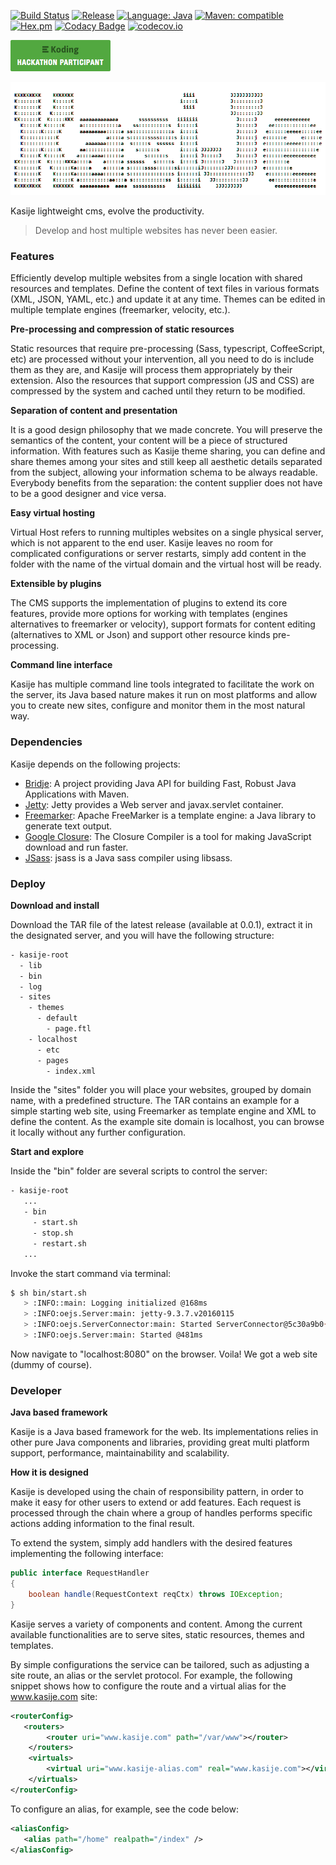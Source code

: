 [![Build Status](https://travis-ci.org/touwolf/kasije.svg?branch=master)](https://travis-ci.org/touwolf/kasije)
[![Release](https://img.shields.io/github/release/touwolf/kasije.svg)](https://github.com/touwolf/kasije/releases/)
[![Language: Java](https://img.shields.io/badge/language-java-green.svg?style=flat)]()
[![Maven: compatible](https://img.shields.io/badge/Maven-compatible-brightgreen.svg?style=flat)]()
[![Hex.pm](https://img.shields.io/hexpm/l/plug.svg)]()
[![Codacy Badge](https://api.codacy.com/project/badge/grade/ce0957d943154ed3bbb0a461a7c16f9a)](https://www.codacy.com/app/miche-atucha/kasije)
[![codecov.io](http://codecov.io/gh/touwolf/kasije/coverage.svg?branch=master)](http://codecov.io/gh/touwolf/kasije?branch=master)

[![Koding Hackathon Badge](/koding_hackathon_badge.png?raw=true "Koding Hackathon Badge")](https://koding.com/Hackathon)

![KasiJe](https://raw.githubusercontent.com/touwolf/kasije/master/kasije.png)

Kasije lightweight cms, evolve the productivity.

> Develop and host multiple websites has never been easier.

### Features

Efficiently develop multiple websites from a single location with shared resources and templates. Define the content of text files in various formats (XML, JSON, YAML, etc.) and update it at any time. Themes can be edited in multiple template engines (freemarker, velocity, etc.).

**Pre-processing and compression of static resources**

Static resources that require pre-processing (Sass, typescript, CoffeeScript, etc) are processed without your intervention, all you need to do is include them as they are, and Kasije will process them appropriately by their extension. Also the resources that support compression (JS and CSS) are compressed by the system and cached until they return to be modified.

**Separation of content and presentation**

It is a good design philosophy that we made concrete. You will preserve the semantics of the content, your content will be a piece of structured information. With features such as Kasije theme sharing, you can define and share themes among your sites and still keep all aesthetic details separated from the subject, allowing your information schema to be always readable. Everybody benefits from the separation: the content supplier does not have to be a good designer and vice versa.

**Easy virtual hosting**

Virtual Host refers to running multiples websites on a single physical server, which is not apparent to the end user. Kasije leaves no room for complicated configurations or server restarts, simply add content in the folder with the name of the virtual domain and the virtual host will be ready.

**Extensible by plugins**

The CMS supports the implementation of plugins to extend its core features, provide more options for working with templates (engines alternatives to freemarker or velocity), support formats for content editing (alternatives to XML or Json) and support other resource kinds pre-processing.

**Command line interface**   
 
Kasije has multiple command line tools integrated to facilitate the work on the server, its Java based nature makes it run on most platforms and allow you to create new sites, configure and monitor them in the most natural way.    
  
### Dependencies

Kasije depends on the following projects:

 - [Bridje]: A project providing Java API for building Fast, Robust Java Applications with Maven.
 - [Jetty]: Jetty provides a Web server and javax.servlet container.
 - [Freemarker]: Apache FreeMarker is a template engine: a Java library to generate text output.
 - [Google Closure]: The Closure Compiler is a tool for making JavaScript download and run faster.
 - [JSass]: jsass is a Java sass compiler using libsass.

[Bridje]: <https://github.com/bridje/bridje-framework>
[Jetty]: <https://eclipse.org/jetty/>
[Freemarker]: <http://freemarker.incubator.apache.org/>
[Google Closure]: <https://developers.google.com/closure/compiler/>
[JSass]: <http://jsass.readthedocs.org/en/latest/>

### Deploy

**Download and install**

Download the TAR file of the latest release (available at 0.0.1), extract it in the designated server, and you will have the following structure:

```sh
- kasije-root
  - lib
  - bin
  - log
  - sites
    - themes
      - default
        - page.ftl
    - localhost
      - etc
      - pages
        - index.xml
```

Inside the "sites" folder you will place your websites, grouped by domain name, with a predefined structure. The TAR contains an example for a simple starting web site, using Freemarker as template engine and XML to define the content. As the example site domain is localhost, you can browse it locally without any further configuration.

**Start and explore**

Inside the "bin" folder are several scripts to control the server:

```sh
- kasije-root
   ...
   - bin
     - start.sh
     - stop.sh
     - restart.sh
   ...
```

Invoke the start command via terminal:

```sh
$ sh bin/start.sh
   > :INFO::main: Logging initialized @168ms
   > :INFO:oejs.Server:main: jetty-9.3.7.v20160115
   > :INFO:oejs.ServerConnector:main: Started ServerConnector@5c30a9b0{HTTP/1.1,[http/1.1]}{0.0.0.0:8080}
   > :INFO:oejs.Server:main: Started @481ms
```

Now navigate to "localhost:8080" on the browser. Voila! We got a web site (dummy of course).

### Developer

**Java based framework**

Kasije is a Java based framework for the web. Its implementations relies in other pure Java components and libraries, providing great multi platform support, performance, maintainability and scalability.

**How it is designed**

Kasije is developed using the chain of responsibility pattern, in order to make it easy for other users to extend or add features. Each request is processed through the chain where a group of handles performs specific actions adding information to the final result.

To extend the system, simply add handlers with the desired features implementing the following interface:
```java
public interface RequestHandler
{
    boolean handle(RequestContext reqCtx) throws IOException;
}
```

Kasije serves a variety of components and content. Among the current available functionalities are to serve sites, static resources, themes and templates.

By simple configurations the service can be tailored, such as adjusting a site route, an alias or the servlet protocol. For example, the following snippet shows how to configure the route and a virtual alias for the www.kasije.com site:

```xml
<routerConfig>
   <routers>
        <router uri="www.kasije.com" path="/var/www"></router>
    </routers>
    <virtuals>
        <virtual uri="www.kasije-alias.com" real="www.kasije.com"></virtual>
    </virtuals>
</routerConfig>
```
To configure an alias, for example, see the code below:

```xml
<aliasConfig>
   <alias path="/home" realpath="/index" />
</aliasConfig>
```

[Bridje]: <https://github.com/bridje/bridje-framework>
